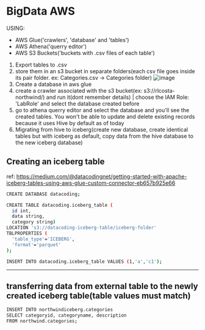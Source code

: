 # BigData AWS
USING:
- AWS Glue('crawlers', 'database' and 'tables')
- AWS Athena('querry editor')
- AWS S3 Buckets('buckets with .csv files of each table')


1. Export tables to .csv
2. store them in an s3 bucket in separate folders(each csv file goes inside its pair folder. ex: Categories.csv -> Categories folder)
   ![image](https://github.com/rlcosta177/personal-projects/assets/154469533/060a78bb-4b99-4669-8a03-10008106397f)
3. Create a database in aws glue
4. create a crawler associated with the s3 bucket(ex: s3://rlcosta-northwind/) and run it(dont remember details) | choose the IAM Role: 'LabRole' and select the database created before
5. go to athena querry editor and select the database and you'll see the created tables. You won't be able to update and delete existing records because it uses Hive by default as of today
6. Migrating from hive to iceberg(create new database, create identical tables but with iceberg as default, copy data from the hive database to the new iceberg database)

## Creating an iceberg table
ref: https://medium.com/@datacodingnet/getting-started-with-apache-iceberg-tables-using-aws-glue-custom-connector-eb657b925e66

```bash
CREATE DATABASE datacoding;
```

```bash
CREATE TABLE datacoding.iceberg_table (
  id int,
  data string,
  category string)
LOCATION 's3://datacoding-iceberg-table/iceberg-folder' 
TBLPROPERTIES (
  'table_type'='ICEBERG',
  'format'='parquet'
);
```

```bash
INSERT INTO datacoding.iceberg_table VALUES (1,'a','c1');
```

---

## transferring data from external table to the newly created iceberg table(table values must match)

```bash
INSERT INTO northwindiceberg.categories
SELECT categoryid, categoryname, description
FROM northwind.categories;
```
